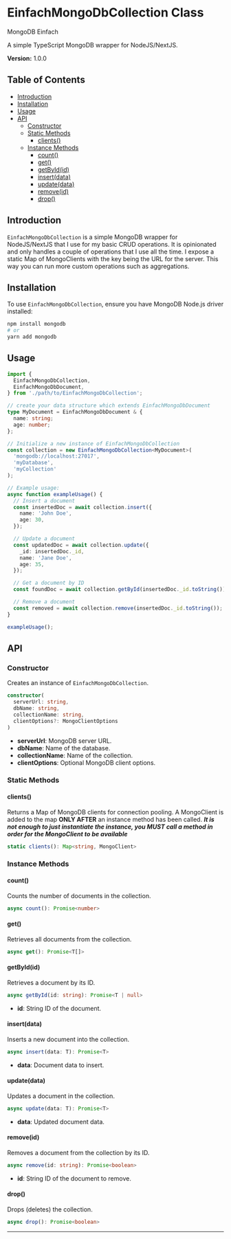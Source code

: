 # EinfachMongoDbCollection Class

MongoDB Einfach

A simple TypeScript MongoDB wrapper for NodeJS/NextJS.

**Version:** 1.0.0

## Table of Contents

- [Introduction](#introduction)
- [Installation](#installation)
- [Usage](#usage)
- [API](#api)
  - [Constructor](#constructor)
  - [Static Methods](#static-methods)
    - [clients()](#clients)
  - [Instance Methods](#instance-methods)
    - [count()](#count)
    - [get()](#get)
    - [getById(id)](#getbyid)
    - [insert(data)](#insert)
    - [update(data)](#update)
    - [remove(id)](#remove)
    - [drop()](#drop)

## Introduction

`EinfachMongoDbCollection` is a simple MongoDB wrapper for NodeJS/NextJS
that I use for my basic CRUD operations. It is opinionated and only handles
a couple of operations that I use all the time. I expose a static Map of
MongoClients with the key being the URL for the server. This way you can
run more custom operations such as aggregations.

## Installation

To use `EinfachMongoDbCollection`, ensure you have MongoDB Node.js driver
installed:

```bash
npm install mongodb
# or
yarn add mongodb
```

## Usage

```typescript
import {
  EinfachMongoDbCollection,
  EinfachMongoDbDocument,
} from './path/to/EinfachMongoDbCollection';

// create your data structure which extends EinfachMongoDbDocument
type MyDocument = EinfachMongoDbDocument & {
  name: string;
  age: number;
};

// Initialize a new instance of EinfachMongoDbCollection
const collection = new EinfachMongoDbCollection<MyDocument>(
  'mongodb://localhost:27017',
  'myDatabase',
  'myCollection'
);

// Example usage:
async function exampleUsage() {
  // Insert a document
  const insertedDoc = await collection.insert({
    name: 'John Doe',
    age: 30,
  });

  // Update a document
  const updatedDoc = await collection.update({
    _id: insertedDoc._id,
    name: 'Jane Doe',
    age: 35,
  });

  // Get a document by ID
  const foundDoc = await collection.getById(insertedDoc._id.toString());

  // Remove a document
  const removed = await collection.remove(insertedDoc._id.toString());
}

exampleUsage();
```

## API

### Constructor

Creates an instance of `EinfachMongoDbCollection`.

```typescript
constructor(
  serverUrl: string,
  dbName: string,
  collectionName: string,
  clientOptions?: MongoClientOptions
)
```

- **serverUrl**: MongoDB server URL.
- **dbName**: Name of the database.
- **collectionName**: Name of the collection.
- **clientOptions**: Optional MongoDB client options.

### Static Methods

#### clients()

Returns a Map of MongoDB clients for connection pooling. A MongoClient is
added to the map **ONLY AFTER** an instance method has been called. **_It
is not enough to just instantiate the instance, you MUST call a method in
order for the MongoClient to be available_**

```typescript
static clients(): Map<string, MongoClient>
```

### Instance Methods

#### count()

Counts the number of documents in the collection.

```typescript
async count(): Promise<number>
```

#### get()

Retrieves all documents from the collection.

```typescript
async get(): Promise<T[]>
```

#### getById(id)

Retrieves a document by its ID.

```typescript
async getById(id: string): Promise<T | null>
```

- **id**: String ID of the document.

#### insert(data)

Inserts a new document into the collection.

```typescript
async insert(data: T): Promise<T>
```

- **data**: Document data to insert.

#### update(data)

Updates a document in the collection.

```typescript
async update(data: T): Promise<T>
```

- **data**: Updated document data.

#### remove(id)

Removes a document from the collection by its ID.

```typescript
async remove(id: string): Promise<boolean>
```

- **id**: String ID of the document to remove.

#### drop()

Drops (deletes) the collection.

```typescript
async drop(): Promise<boolean>
```

---
